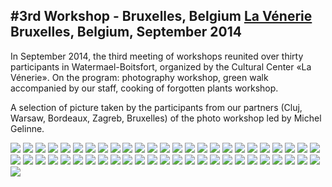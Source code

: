 #3rd Workshop - Bruxelles, Belgium
[La Vénerie](http://lavenerie.be)
Bruxelles, Belgium, September 2014
---
In September 2014, the third meeting of workshops reunited over thirty participants in Watermael-Boitsfort, organized by the Cultural Center «La Vénerie». 
On the program: photography workshop, green walk accompanied by our staff, cooking of forgotten plants workshop.

A selection of picture taken by the participants from our partners (Cluj, Warsaw, Bordeaux, Zagreb, Bruxelles) of the photo workshop led by Michel Gelinne.

![](BruxellesPhotos/bruxelles_01.jpg)
![](BruxellesPhotos/bruxelles_02.jpg)
![](BruxellesPhotos/bruxelles_03.jpg)
![](BruxellesPhotos/bruxelles_04.jpg)
![](BruxellesPhotos/bruxelles_05.jpg)
![](BruxellesPhotos/bruxelles_06.jpg)
![](BruxellesPhotos/bruxelles_07.jpg)
![](BruxellesPhotos/bruxelles_08.jpg)
![](BruxellesPhotos/bruxelles_09.jpg)
![](BruxellesPhotos/bruxelles_10.jpg)
![](BruxellesPhotos/bruxelles_11.jpg)
![](BruxellesPhotos/bruxelles_12.jpg)
![](BruxellesPhotos/bruxelles_13.jpg)
![](BruxellesPhotos/bruxelles_14.jpg)
![](BruxellesPhotos/bruxelles_15.jpg)
![](BruxellesPhotos/bruxelles_16.jpg)
![](BruxellesPhotos/bruxelles_17.jpg)
![](BruxellesPhotos/bruxelles_18.jpg)
![](BruxellesPhotos/bruxelles_19.jpg)
![](BruxellesPhotos/bruxelles_20.jpg)
![](BruxellesPhotos/bruxelles_21.jpg)
![](BruxellesPhotos/bruxelles_22.jpg)
![](BruxellesPhotos/bruxelles_23.jpg)
![](BruxellesPhotos/bruxelles_24.jpg)
![](BruxellesPhotos/bruxelles_25.jpg)
![](BruxellesPhotos/bruxelles_26.jpg)
![](BruxellesPhotos/bruxelles_27.jpg)
![](BruxellesPhotos/bruxelles_28.jpg)
![](BruxellesPhotos/bruxelles_29.jpg)
![](BruxellesPhotos/bruxelles_30.jpg)
![](BruxellesPhotos/bruxelles_31.jpg)
![](BruxellesPhotos/bruxelles_32.jpg)
![](BruxellesPhotos/bruxelles_33.jpg)
![](BruxellesPhotos/bruxelles_34.jpg)
![](BruxellesPhotos/bruxelles_35.jpg)
![](BruxellesPhotos/bruxelles_36.jpg)
![](BruxellesPhotos/bruxelles_37.jpg)
![](BruxellesPhotos/bruxelles_38.jpg)
![](BruxellesPhotos/bruxelles_39.jpg)
![](BruxellesPhotos/bruxelles_40.jpg)
![](BruxellesPhotos/bruxelles_41.jpg)
![](BruxellesPhotos/bruxelles_42.jpg)
![](BruxellesPhotos/bruxelles_43.jpg)
![](BruxellesPhotos/bruxelles_44.jpg)
![](BruxellesPhotos/bruxelles_45.jpg)
![](BruxellesPhotos/bruxelles_46.jpg)
![](BruxellesPhotos/bruxelles_47.jpg)
![](BruxellesPhotos/bruxelles_48.jpg)
![](BruxellesPhotos/bruxelles_49.jpg)
![](BruxellesPhotos/bruxelles_50.jpg)
![](BruxellesPhotos/bruxelles_51.jpg)

